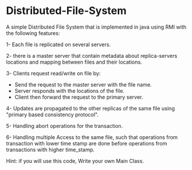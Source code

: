 Distributed-File-System
=======================

A simple Distributed File System that is implemented in java using RMI with the following features:               

1- Each file is replicated on several servers.

2- there is a master server that contain metadata about replica-servers locations and mapping between files and their locations.

3- Clients request read/write on file by:
  - Send the request to the master server with the file name.
  - Server responds with the locations of the file.
  - Client then forward the request to the primary server.

4- Updates are propagated to the other replicas of the same file using "primary based consistency protocol".

5- Handling abort operations for the transaction.

6- Handling multiple Access to the same file, such that operations from transaction with lower time stamp are done before operations from transactions with higher time_stamp.

Hint: if you will use this code, Write your own Main Class.

